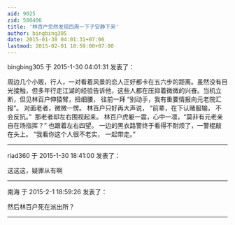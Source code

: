```yaml
---
aid: 9025
zid: 580406
title: '林百户忽然发现四周一下子安静下来'
author: bingbing305
date: 2015-01-30 04:01:31+07:00
lastmod: 2015-02-01 18:59:00+07:00
---
```


bingbing305 于 2015-1-30 04:01:31 发表了：

周边几个小贩，行人，一对看着风景的恋人正好都卡在五六步的距离。虽然没有目光接触，但多年行走江湖的经验告诉他，这些人都在压抑着微微的兴奋。当机立断，但见林百户伸猿臂，扭细腰， 往前一拜 “别动手，我有重要情报向元老院汇报”。 对面老者，微微一愣。 林百户只好再大声说， “前辈，在下认赌服输， 不会反抗。”  那老者却左右围视起来。 林百户虎躯一震，心中一凛，“莫非有元老亲自在场指挥？” 也跟着左右四望。 一边的黑衣路警终于看得不耐烦了，一警棍敲在头上。 “我看你这个人很不老实， 一起带走。”

---------

riad360 于 2015-1-30 18:41:00 发表了：

这这这，疑罪从有啊

---------

南海 于 2015-2-1 18:59:26 发表了：

然后林百户死在派出所？

---------

